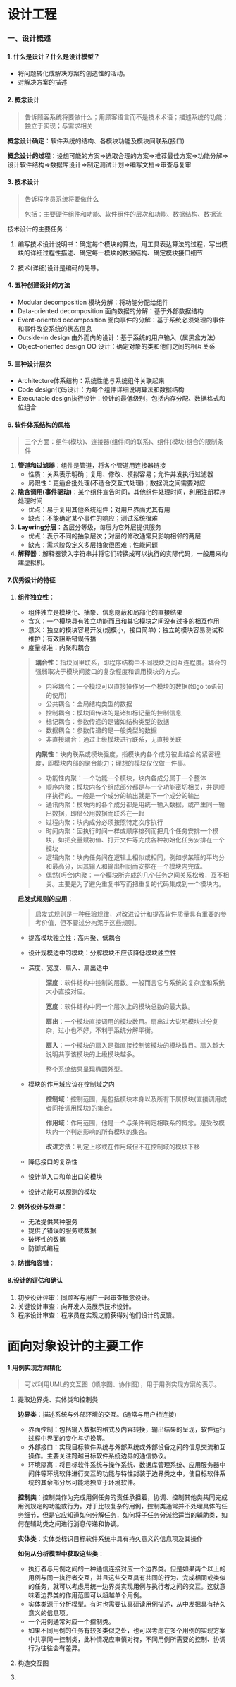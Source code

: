 # 设计工程

### 一、设计概述

#### 1. 什么是设计？什么是设计模型？

   * 将问题转化成解决方案的创造性的活动。
   * 对解决方案的描述

   

#### 2. 概念设计

   > 告诉顾客系统将要做什么；用顾客语言而不是技术术语；描述系统的功能；独立于实现；与需求相关
   >

   **概念设计确定**：软件系统的结构、各模块功能及模块间联系(接口)

   **概念设计的过程**：设想可能的方案=>选取合理的方案=>推荐最佳方案=>功能分解=>设计软件结构=>数据库设计=>制定测试计划=>编写文档=>审查与复审

   

#### 3. 技术设计

   > 告诉程序员系统将要做什么
   >
   > 包括：主要硬件组件和功能、软件组件的层次和功能、数据结构、数据流

   技术设计的主要任务：

1. 编写技术设计说明书：确定每个模块的算法，用工具表达算法的过程，写出模块的详细过程性描述、确定每一模块的数据结构、确定模块接口细节

2. 技术(详细)设计是编码的先导。

   

#### 4. 五种创建设计的方法

   * Modular decomposition 模块分解：将功能分配给组件
   * Data-oriented decomposition 面向数据的分解：基于外部数据结构
   * Event-oriented decomposition 面向事件的分解：基于系统必须处理的事件和事件改变系统的状态信息
   * Outside-in design 由外而内的设计：基于系统的用户输入（属黑盒方法）
   * Object-oriented design OO 设计：确定对象的类和他们之间的相互关系

   

#### 5. 三种设计层次

   * Architecture体系结构：系统性能与系统组件关联起来
   * Code design代码设计：为每个组件详细说明算法和数据结构
   * Executable design执行设计：设计的最低级别，包括内存分配、数据格式和位组合

   

#### 6. 软件体系结构的风格

> 三个方面：组件(模块)、连接器(组件间的联系)、组件(模块)组合的限制条件

1. **管道和过滤器**：组件是管道，将各个管道用连接器链接
   * 性质：关系表示明确；复用、修改、模拟容易；允许并发执行过滤器
   * 局限性：更适合批处理(不适合交互式处理)；数据流之间需要对应
2. **隐含调用(事件驱动)**：某个组件宣告时间，其他组件处理时间，利用注册程序处理时间
   * 优点：易于复用其他系统组件；对用户界面尤其有用
   * 缺点：不能确定某个事件的响应；测试系统很难
3. **Layering分层**：各层分等级，每层为它外层提供服务
   * 优点：表示不同的抽象层次；对层的修改通常只影响相邻的两层
   * 缺点：需求阶段定义多层抽象很困难；性能问题
4. **解释器**：解释器读入字符串并将它们转换成可以执行的实际代码，一般用来构建虚拟机。



#### 7.优秀设计的特征

1. **组件独立性**：

   * 组件独立是模块化、抽象、信息隐蔽和局部化的直接结果
   * 含义：一个模块具有独立功能而且和其它模块之间没有过多的相互作用
   * 意义：独立的模块容易开发(规模小，接口简单)；独立的模块容易测试和维护；有效阻断错误传播
   * 度量标准：内聚和耦合

   >  **耦合性**：指块间里联系，即程序结构中不同模块之间互连程度。耦合的强弱取决于模块间接口的复杂程度和调用模块的方式。
   >
   >  * 内容耦合：一个模块可以直接操作另一个模块的数据(如go to语句的使用)
   >  * 公共耦合：全局结构类型的数据
   >  * 控制耦合：模块间传递的是诸如标记量的控制信息
   >  * 标记耦合：参数传递的是诸如结构类型的数据
   >  * 数据耦合：参数传递的是一般类型的数据
   >  * 非直接耦合：通过上级模块进行联系，无直接关联
   >
   >  
   >
   >  **内聚性**：块内联系或模块强度，指模块内各个成分彼此结合的紧密程度，即模块内部的聚合能力；理想的模块仅仅做一件事。
   >
   >  * 功能性内聚：一个功能一个模块，块内各成分属于一个整体
   >  * 顺序内聚：模块内各个组成部分都是与一个功能密切相关，并是顺序执行的。一般是一个成分的输出就是下一个成分的输出
   >  * 通讯内聚：模块内的各个成分都是用统一输入数据，或产生同一输出数据，即借公用数据而联系在一起
   >  * 过程内聚：块内成分必须按照特定次序执行
   >  * 时间内聚：因执行时间一样或顺序排列而把几个任务安排一个模块，如把变量赋初值、打开文件等完成各种初始化任务安排在一个模块
   >  * 逻辑内聚：块内任务间在逻辑上相似或相同，例如求某班的平均分和最高分，因其输入和输出相同而安排在一个模块内完成。
   >  * 偶然(巧合)内聚：一个模块所完成的几个任务之间关系松散，互不相关。主要是为了避免重复书写而把重复的代码集成到一个模块内。

   **启发式规则的应用**：

   > 启发式规则是一种经验规律，对改进设计和提高软件质量具有重要的参考价值，但不要过分拘泥于这些规则。

   * 提高模块独立性：高内聚、低耦合

   * 设计规模适中的模块：分解模块不应该降低模块独立性

   * 深度、宽度、扇入、扇出适中

     > **深度**：软件结构中控制的层数。一般而言它与系统的复杂度和系统大小直接对应。
     >
     > **宽度**：软件结构中同一个层次上的模块总数的最大数。
     >
     > **扇出**：一个模块直接调用的模块数目。扇出过大说明模块过分复杂，过小也不好，不利于系统分解平衡。
     >
     > **扇入**：一个模块的扇入是指直接控制该模块的模块数目。扇入越大说明共享该模块的上级模块越多。
     >
     > 整个系统结果呈现椭圆外型。

   * 模块的作用域应该在控制域之内

     > **控制域**：控制范围，是包括模块本身以及所有下属模块(直接调用或者间接调用模块)的集合。
     >
     > **作用域**：作用范围，他是一个与条件判定相联系的概念。是受改模块内一个判定影响的所有模块的集合。
     >
     > **改进方法**：判定上移或在作用域但不在控制域的模块下移

   * 降低接口的复杂性

   * 设计单入口和单出口的模块

   * 设计功能可以预测的模块

   

2. **例外设计与处理**：

   * 无法提供某种服务
   * 提供了错误的服务或数据
   * 破坏性的数据
   * 防御式编程

3. **防错和容错**：



#### 8.设计的评估和确认

1. 初步设计评审：同顾客与用户一起审查概念设计。
2. 关键设计审查：向开发人员展示技术设计。
3. 程序设计审查：程序员在实现之前获得对他们设计的反馈。





# 面向对象设计的主要工作

#### 1.用例实现方案精化

> 可以利用UML的交互图（顺序图、协作图），用于用例实现方案的表示。

1. 提取边界类、实体类和控制类

   **边界类**：描述系统与外部环境的交互。(通常与用户相连接)

   * 界面控制：包括输入数据的格式及内容转换，输出结果的呈现，软件运行过程中界面的变化与切换等。
   * 外部接口：实现目标软件系统与外部系统或外部设备之间的信息交流和互操作。主要关注跨越目标软件系统边界的通信协议。
   * 环境隔离：将目标软件系统与操作系统、数据库管理系统、应用服务器中间件等环境软件进行交互的功能与特性封装于边界类之中，使目标软件系统的其余部分尽可能地独立于环境软件。

   **控制类**：控制类作为完成用例任务的责任承担着，协调、控制其他类共同完成用例规定的功能或行为。对于比较复杂的用例，控制类通常并不处理具体的任务细节，但是它应知道如何分解任务，如何将子任务分派给适当的辅助类，如何在辅助类之间进行消息传递和协调。

   **实体类**：实体类标识目标软件系统中具有持久意义的信息项及其操作

   

   **如何从分析模型中获取这些类**：

   * 执行者与用例之间的一种通信连接对应一个边界类。但是如果两个以上的用例与同一执行者交互，并且这些交互具有共同的行为、完成相同或类似的任务，就可以考虑用统一边界类实现用例与执行者之间的交互。这就意味着边界类的作用范围可以超越单个用例。
   * 实体类源于分析模型。有时也需要认真研读用例描述，从中发掘具有持久意义的信息项。
   * 一个用例通常对应一个控制类。
   * 如果不同用例的任务有较多类似之处，也可以考虑在多个用例的实现方案中共享同一控制类，此种情况应审慎对待，不同用例所需要的控制、协调行为往往会有差异。

   

2. 构造交互图

   

3. 

